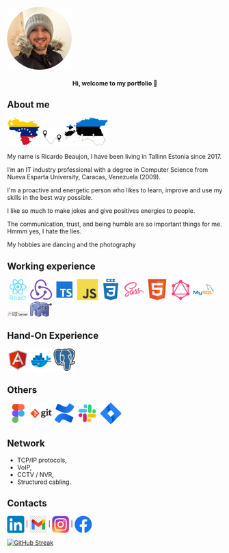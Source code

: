 <p align="left">
<img src="/assets/pictures/me.png" width="30%"/>  
</p>

<h4 align="center"> Hi, welcome to my portfolio 👋 </h4>


## About me

<div float="left">
<img src="/assets/icons/venezuela.png" width="15%">
<img src="/assets/icons/move.png" width="10%">
<img src="/assets/icons/estonia.png" width="20%">
</div>

<p>My name is Ricardo Beaujon, I have been living in Tallinn Estonia since 2017.
<p>I’m an IT industry professional with a degree in Computer Science from Nueva Esparta University, Caracas, Venezuela (2009).
<p>I'm a proactive and energetic person who likes to learn, improve and use my skills in the best way possible.
<p>I like so much to make jokes and give positives energies to people.
<p>The communication, trust, and being humble are so important things for me. Hmmm yes, I hate the lies.
<p>My hobbies are dancing and the photography



## Working experience
<div float="left">
<img src="/assets/icons/react.svg" width="10%">
<img src="/assets/icons/redux.svg" width="10%">
<img src="/assets/icons/ts.svg" width="10%">
<img src="/assets/icons/js.svg" width="10%">
<img src="/assets/icons/css3.svg" width="10%">
<img src="/assets/icons/sass.svg" width="10%">
<img src="/assets/icons/html5.svg" width="10%">
<img src="/assets/icons/graphql.svg" width="10%">
<img src="/assets/icons/mysql.svg" width="10%">
<img src="/assets/icons/sql.png" width="10%">
<img src="/assets/icons/php.png" width="10%">
</div>

## Hand-On Experience
<div float="left">
<img src="/assets/icons/angularjs.svg" width="10%">
<img src="/assets/icons/docker.svg" width="10%">
<img src="/assets/icons/postgresql.png" width="10%">
</div>

## Others
<div float="left">
<img src="/assets/icons/figma.svg" width="10%">
<img src="/assets/icons/git.svg" width="10%">
<img src="/assets/icons/confluence.svg" width="10%">
<img src="/assets/icons/slack.svg" width="10%">
<img src="/assets/icons/jira.svg" width="10%">
</div>

## Network

* TCP/IP protocols,
* VoIP,
* CCTV / NVR,  
* Structured cabling.

## Contacts

<a href="https://linkedin.com/in/rbeaujon/"  target="_blank"><img align="center" src="/assets/icons/linkedIn.png" alt="Ricardo Beaujon" height="40" width="40" /></a> |
<a href="mailto:rbeaujon77@gmail.com " target="_blank"><img align="center" src="/assets/icons/gmail.jpg" alt="Email" height="40" width="40" /></a> |
<a href="https://www.instagram.com/rbeaujon/" target="_blank"><img align="center" src="/assets/icons/instagram.png" alt="Instagram" height="40" width="40" /></a> |
<a href="https://www.facebook.com/rbeaujon" target="_blank"><img align="center" src="/assets/icons/facebook.png" alt="Facebook" height="40" width="40" /></a>


[![GitHub Streak](https://github-readme-streak-stats.herokuapp.com?user=rbeaujon&hide_border=true)](https://git.io/streak-stats)
